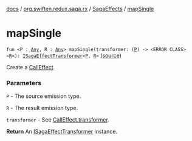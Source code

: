 [docs](../../index.md) / [org.swiften.redux.saga.rx](../index.md) / [SagaEffects](index.md) / [mapSingle](./map-single.md)

# mapSingle

`fun <P : `[`Any`](https://kotlinlang.org/api/latest/jvm/stdlib/kotlin/-any/index.html)`, R : `[`Any`](https://kotlinlang.org/api/latest/jvm/stdlib/kotlin/-any/index.html)`> mapSingle(transformer: (`[`P`](map-single.md#P)`) -> <ERROR CLASS><`[`R`](map-single.md#R)`>): `[`ISagaEffectTransformer`](../../org.swiften.redux.saga.common/-i-saga-effect-transformer.md)`<`[`P`](map-single.md#P)`, `[`R`](map-single.md#R)`>` [(source)](https://github.com/protoman92/KotlinRedux/tree/master/common/common-rx-saga/src/main/kotlin/org/swiften/redux/saga/rx/SagaEffects.kt#L31)

Create a [CallEffect](../-call-effect/index.md).

### Parameters

`P` - The source emission type.

`R` - The result emission type.

`transformer` - See [CallEffect.transformer](../-call-effect/transformer.md).

**Return**
An [ISagaEffectTransformer](../../org.swiften.redux.saga.common/-i-saga-effect-transformer.md) instance.

